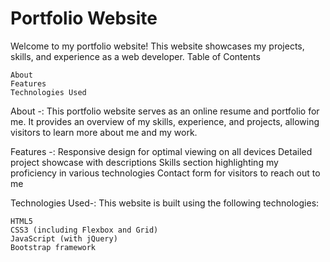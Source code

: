 <html>
  <body>
    <h1>Portfolio Website</h1>
    Welcome to my portfolio website! This website showcases my projects, skills, and experience as a web developer.
Table of Contents
      
    About
    Features
    Technologies Used

About -:
This portfolio website serves as an online resume and portfolio for me. It provides an overview of my skills, experience, and projects, allowing visitors to learn more about me and my work.

Features -:
Responsive design for optimal viewing on all devices
Detailed project showcase with descriptions
Skills section highlighting my proficiency in various technologies
Contact form for visitors to reach out to me

Technologies Used-:
This website is built using the following technologies:

    HTML5
    CSS3 (including Flexbox and Grid)
    JavaScript (with jQuery)
    Bootstrap framework
  </body>
</html>
